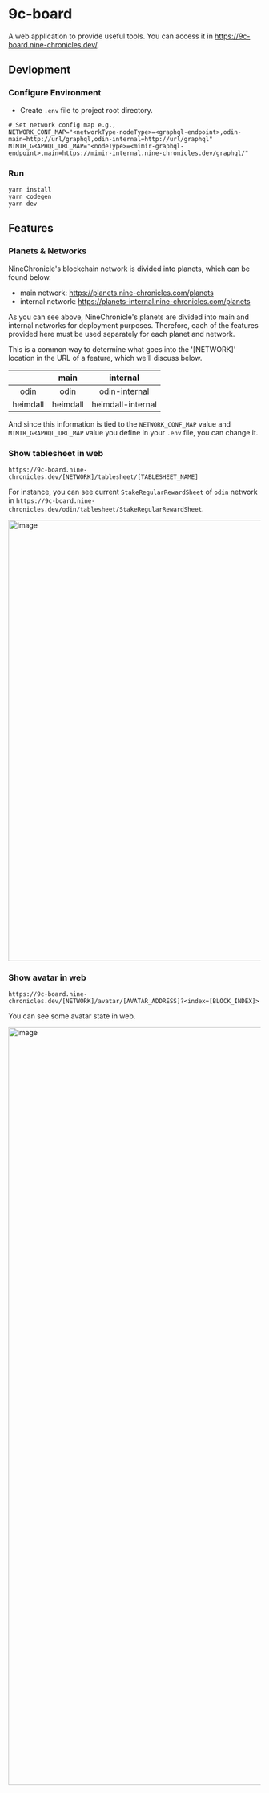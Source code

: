 # 9c-board

A web application to provide useful tools. You can access it in https://9c-board.nine-chronicles.dev/.

## Devlopment

### Configure Environment

- Create `.env` file to project root directory.

```
# Set network config map e.g.,
NETWORK_CONF_MAP="<networkType-nodeType>=<graphql-endpoint>,odin-main=http://url/graphql,odin-internal=http://url/graphql"
MIMIR_GRAPHQL_URL_MAP="<nodeType>=<mimir-graphql-endpoint>,main=https://mimir-internal.nine-chronicles.dev/graphql/"
```

### Run

```
yarn install
yarn codegen
yarn dev
```

## Features

### Planets & Networks

NineChronicle's blockchain network is divided into planets, which can be found below.

- main network: https://planets.nine-chronicles.com/planets
- internal network: https://planets-internal.nine-chronicles.com/planets

As you can see above, NineChronicle's planets are divided into main and internal networks for deployment purposes.
Therefore, each of the features provided here must be used separately for each planet and network.

This is a common way to determine what goes into the '[NETWORK]' location in the URL of a feature, which we'll discuss below.

|          |   main   |     internal      |
| :------: | :------: | :---------------: |
|   odin   |   odin   |   odin-internal   |
| heimdall | heimdall | heimdall-internal |

And since this information is tied to the `NETWORK_CONF_MAP` value and `MIMIR_GRAPHQL_URL_MAP` value you define in your `.env` file, you can change it.

### Show tablesheet in web

`https://9c-board.nine-chronicles.dev/[NETWORK]/tablesheet/[TABLESHEET_NAME]`

For instance, you can see current `StakeRegularRewardSheet` of `odin` network in `https://9c-board.nine-chronicles.dev/odin/tablesheet/StakeRegularRewardSheet`.

<img width="880" alt="image" src="https://user-images.githubusercontent.com/26626194/224272344-622e9d80-a74c-48bf-82b6-62f1e8dde3f1.png">

### Show avatar in web

`https://9c-board.nine-chronicles.dev/[NETWORK]/avatar/[AVATAR_ADDRESS]?<index=[BLOCK_INDEX]>`

You can see some avatar state in web.

<img width="1512" alt="image" src="https://user-images.githubusercontent.com/26626194/224272557-6c2142c3-52e3-4c7e-8744-5fe1158902b3.png">
